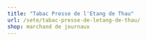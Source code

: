 ```yaml
---
title: "Tabac Presse de l'Etang de Thau"
url: /sete/tabac-presse-de-letang-de-thau/
shop: marchand de journaux
---
```

